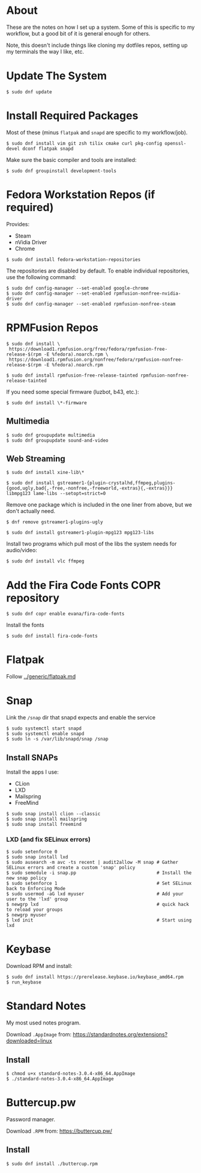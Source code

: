 # About

These are the notes on how I set up a system. Some of this is specific to my workflow, but a good bit of it is general enough for others.

Note, this doesn't include things like cloning my dotfiles repos, setting up my terminals the way I like, etc.

# Update The System

```
$ sudo dnf update
```

# Install Required Packages

Most of these (minus `flatpak` and `snapd` are specific to my workflow/job).

```
$ sudo dnf install vim git zsh tilix cmake curl pkg-config openssl-devel dconf flatpak snapd
```

Make sure the basic compiler and tools are installed:

```
$ sudo dnf groupinstall development-tools
```

# Fedora Workstation Repos (if required)

Provides:

* Steam
* nVidia Driver
* Chrome

```
$ sudo dnf install fedora-workstation-repositories
```

The repositories are disabled by default. To enable individual repositories, use the following command:

```
$ sudo dnf config-manager --set-enabled google-chrome
$ sudo dnf config-manager --set-enabled rpmfusion-nonfree-nvidia-driver
$ sudo dnf config-manager --set-enabled rpmfusion-nonfree-steam
```

# RPMFusion Repos

```
$ sudo dnf install \
 https://download1.rpmfusion.org/free/fedora/rpmfusion-free-release-$(rpm -E %fedora).noarch.rpm \
 https://download1.rpmfusion.org/nonfree/fedora/rpmfusion-nonfree-release-$(rpm -E %fedora).noarch.rpm
 
$ sudo dnf install rpmfusion-free-release-tainted rpmfusion-nonfree-release-tainted
```

If you need some special firmware (luzbot, b43, etc.):

```
$ sudo dnf install \*-firmware
```

## Multimedia

```
$ sudo dnf groupupdate multimedia
$ sudo dnf groupupdate sound-and-video
```

## Web Streaming

```
$ sudo dnf install xine-lib\* 
```

```
$ sudo dnf install gstreamer1-{plugin-crystalhd,ffmpeg,plugins-{good,ugly,bad{,-free,-nonfree,-freeworld,-extras}{,-extras}}} libmpg123 lame-libs --setopt=strict=0
```

Remove one package which is included in the one liner from above, but we don't actually need.

```
$ dnf remove gstreamer1-plugins-ugly
```

```
$ sudo dnf install gstreamer1-plugin-mpg123 mpg123-libs
```

Install two programs which pull most of the libs the system needs for audio/video:

```
$ sudo dnf install vlc ffmpeg
```

# Add the Fira Code Fonts COPR repository

```
$ sudo dnf copr enable evana/fira-code-fonts
```

Install the fonts

```
$ sudo dnf install fira-code-fonts
```

# Flatpak

Follow [../generic/flatpak.md](../generic/flatpak.md)

# Snap

Link the `/snap` dir that snapd expects and enable the service

```
$ sudo systemctl start snapd
$ sudo systemctl enable snapd
$ sudo ln -s /var/lib/snapd/snap /snap
```

## Install SNAPs

Install the apps I use:

* CLion
* LXD
* Mailspring
* FreeMind

```
$ sudo snap install clion --classic
$ sudo snap install mailspring
$ sudo snap install freemind
```

### LXD (and fix SELinux errors)

```
$ sudo setenforce 0
$ sudo snap install lxd
$ sudo ausearch -m avc -ts recent | audit2allow -M snap # Gather SELinux errors and create a custom 'snap' policy
$ sudo semodule -i snap.pp                              # Install the new snap policy
$ sudo setenforce 1                                     # Set SELinux back to Enforcing Mode
$ sudo usermod -aG lxd myuser                           # Add your user to the 'lxd' group
$ newgrp lxd                                            # quick hack to reload your groups
$ newgrp myuser
$ lxd init                                              # Start using lxd
```

# Keybase

Download RPM and install:

```
$ sudo dnf install https://prerelease.keybase.io/keybase_amd64.rpm
$ run_keybase
```

# Standard Notes

My most used notes program.

Download `.AppImage` from: https://standardnotes.org/extensions?downloaded=linux

## Install

```
$ chmod u+x standard-notes-3.0.4-x86_64.AppImage
$ ./standard-notes-3.0.4-x86_64.AppImage
```

# Buttercup.pw

Password manager.

Download `.RPM` from: https://buttercup.pw/

## Install

```
$ sudo dnf install ./buttercup.rpm
```
